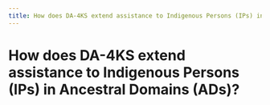 ```yaml
---
title: How does DA-4KS extend assistance to Indigenous Persons (IPs) in Ancestral Domains (ADs)?
---
```


# How does DA-4KS extend assistance to Indigenous Persons (IPs) in Ancestral Domains (ADs)?
